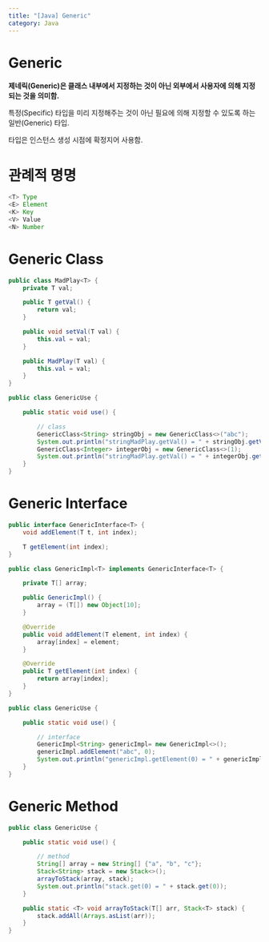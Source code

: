 ```yaml
---
title: "[Java] Generic"
category: Java
---
```


# Generic

**제네릭(Generic)은 클래스 내부에서 지정하는 것이 아닌 외부에서 사용자에 의해 지정되는 것을 의미함.**

특정(Specific) 타입을 미리 지정해주는 것이 아닌 필요에 의해 지정할 수 있도록 하는 일반(Generic) 타입.

타입은 인스턴스 생성 시점에 확정지어 사용함.

# 관례적 명명

```java
<T>	Type
<E>	Element
<K>	Key
<V>	Value
<N>	Number
```

# Generic Class

```java
public class MadPlay<T> {
    private T val;

    public T getVal() {
        return val;
    }

    public void setVal(T val) {
        this.val = val;
    }

    public MadPlay(T val) {
        this.val = val;
    }
}
```

```java
public class GenericUse {

    public static void use() {

        // class
        GenericClass<String> stringObj = new GenericClass<>("abc");
        System.out.println("stringMadPlay.getVal() = " + stringObj.getVal());
        GenericClass<Integer> integerObj = new GenericClass<>(1);
        System.out.println("stringMadPlay.getVal() = " + integerObj.getVal());
    }
}
```

# Generic Interface

```java
public interface GenericInterface<T> {
    void addElement(T t, int index);

    T getElement(int index);
}
```

```java
public class GenericImpl<T> implements GenericInterface<T> {

    private T[] array;

    public GenericImpl() {
        array = (T[]) new Object[10];
    }

    @Override
    public void addElement(T element, int index) {
        array[index] = element;
    }

    @Override
    public T getElement(int index) {
        return array[index];
    }
}
```

```java
public class GenericUse {

    public static void use() {

        // interface
        GenericImpl<String> genericImpl= new GenericImpl<>();
        genericImpl.addElement("abc", 0);
        System.out.println("genericImpl.getElement(0) = " + genericImpl.getElement(0));;
    }
}
```

# Generic Method

```java
public class GenericUse {

    public static void use() {

        // method
        String[] array = new String[] {"a", "b", "c"};
        Stack<String> stack = new Stack<>();
        arrayToStack(array, stack);
        System.out.println("stack.get(0) = " + stack.get(0));
    }

    public static <T> void arrayToStack(T[] arr, Stack<T> stack) {
        stack.addAll(Arrays.asList(arr));
    }
}
```